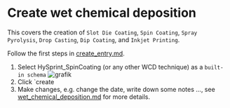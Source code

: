 # Create wet chemical deposition

This covers the creation of `Slot Die Coating`, `Spin Coating`, `Spray Pyrolysis`, `Drop Casting`, `Dip Coating`, and `Inkjet Printing`.

Follow the first  steps in [create_entry.md](create_entry.md).

1. Select HySprint_SpinCoating (or any other WCD technique) as a `built-in schema` ![grafik](https://github.com/RoteKekse/nomad-baseclasses/assets/36420750/4ea23545-122e-492a-861f-40cee23d981e)
2. Click `create 
3. Make changes, e.g. change the date, write down some notes ..., see [wet_chemical_deposition.md](../references/wet_chemical_deposition.md) for more details.


